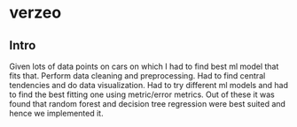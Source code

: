 # verzeo

## Intro
Given lots of data points on cars on which I had to find best ml model
that fits that. Perform data cleaning and preprocessing. Had to find central tendencies and do data visualization. Had to try different ml models and had to find the best fitting one using metric/error metrics. Out of these it was found that random forest
and decision tree regression were best suited and hence we
implemented it. 
